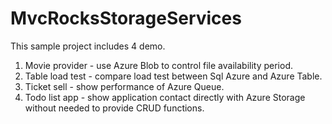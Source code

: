 MvcRocksStorageServices
=======================
This sample project includes 4 demo.

1. Movie provider - use Azure Blob to control file availability period.
2. Table load test - compare load test between Sql Azure and Azure Table.
3. Ticket sell - show performance of Azure Queue.
4. Todo list app - show application contact directly with Azure Storage without needed to provide CRUD functions.
